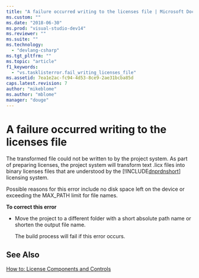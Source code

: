 ```yaml
---
title: "A failure occurred writing to the licenses file | Microsoft Docs"
ms.custom: ""
ms.date: "2018-06-30"
ms.prod: "visual-studio-dev14"
ms.reviewer: ""
ms.suite: ""
ms.technology: 
  - "devlang-csharp"
ms.tgt_pltfrm: ""
ms.topic: "article"
f1_keywords: 
  - "vs.tasklisterror.fail_writing_licenses_file"
ms.assetid: 7ea1e2ac-fc94-4d53-8ce9-2ae31bcba85d
caps.latest.revision: 7
author: "mikeblome"
ms.author: "mblome"
manager: "douge"
---
```

# A failure occurred writing to the licenses file
The transformed file could not be written to by the project system. As part of preparing licenses, the project system will transform text .licx files into binary licenses files that are understood by the [!INCLUDE[dnprdnshort](../includes/dnprdnshort-md.md)] licensing system.  
  
 Possible reasons for this error include no disk space left on the device or exceeding the MAX_PATH limit for file names.  
  
 **To correct this error**  
  
-   Move the project to a different folder with a short absolute path name or shorten the output file name.  
  
     The build process will fail if this error occurs.  
  
## See Also  
 [How to: License Components and Controls](../Topic/How%20to:%20License%20Components%20and%20Controls.md)
